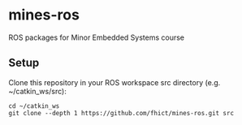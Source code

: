 mines-ros
=========

ROS packages for Minor Embedded Systems course

Setup
-----

Clone this repository in your ROS workspace src directory (e.g. ~/catkin_ws/src):
```
cd ~/catkin_ws
git clone --depth 1 https://github.com/fhict/mines-ros.git src

```


